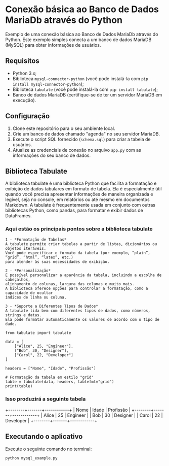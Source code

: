 # Conexão básica ao Banco de Dados MariaDb através do Python

Exemplo de uma conexão básica ao Banco de Dados MariaDb através do Python. Este exemplo simples conecta a um banco de dados MariaDB (MySQL) para obter informações de usuários.

## Requisitos

- Python 3.x;
- Biblioteca `mysql-connector-python` (você pode instalá-la com `pip install mysql-connector-python`);
- Biblioteca `tabulate` (você pode instalá-la com `pip install tabulate`);
- Banco de dados MariaDB (certifique-se de ter um servidor MariaDB em execução).

## Configuração

1. Clone este repositório para o seu ambiente local.
2. Crie um banco de dados chamado "agenda" no seu servidor MariaDB.
3. Execute o script SQL fornecido (`schema.sql`) para criar a tabela de usuários.
4. Atualize as credenciais de conexão no arquivo `app.py` com as informações do seu banco de dados.

## Biblioteca Tabulate
A biblioteca tabulate é uma biblioteca Python que facilita a formatação e exibição de dados tabulares em formato de tabela. Ela é especialmente útil quando você precisa apresentar informações de maneira organizada e legível, seja no console, em relatórios ou até mesmo em documentos Markdown.
A tabulate é frequentemente usada em conjunto com outras bibliotecas Python, como pandas, para formatar e exibir dados de DataFrames.

### Aqui estão os principais pontos sobre a biblioteca tabulate

```
1 - *Formatação de Tabelas*
A tabulate permite criar tabelas a partir de listas, dicionários ou objetos iteráveis.
Você pode especificar o formato da tabela (por exemplo, “plain”, “grid”, “html”, “latex”, etc.)
para atender às suas necessidades de exibição.
```

```
2 - *Personalização*
É possível personalizar a aparência da tabela, incluindo a escolha de cabeçalhos,
alinhamento de colunas, largura das colunas e muito mais.
A biblioteca oferece opções para controlar a formatação, como a capacidade de ocultar
índices de linha ou coluna.
```

```
3 - *Suporte a Diferentes Tipos de Dados*
A tabulate lida bem com diferentes tipos de dados, como números, strings e datas.
Ela pode formatar automaticamente os valores de acordo com o tipo de dado.
```

```
from tabulate import tabulate

data = [
    ["Alice", 25, "Engineer"],
    ["Bob", 30, "Designer"],
    ["Carol", 22, "Developer"]
]

headers = ["Nome", "Idade", "Profissão"]

# Formatação da tabela em estilo "grid"
table = tabulate(data, headers, tablefmt="grid")
print(table)
```

### Isso produzirá a seguinte tabela
+--------+-------+------------+
| Nome   | Idade | Profissão  |
+--------+-------+------------+
| Alice  | 25    | Engineer   |
| Bob    | 30    | Designer   |
| Carol  | 22    | Developer  |
+--------+-------+------------+



## Executando o aplicativo

Execute o seguinte comando no terminal:

```bash
python mysql_example.py
